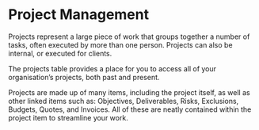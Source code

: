 # Project Management
Projects represent a large piece of work that groups together a number of tasks, often executed by more than one person. Projects can also be internal, or executed for clients.

The projects table provides a place for you to access all of your organisation’s projects, both past and present. 

Projects are made up of many items, including the project itself, as well as other linked items such as: Objectives, Deliverables, Risks, Exclusions, Budgets, Quotes, and Invoices. All of these are neatly contained within the project item to streamline your work.
